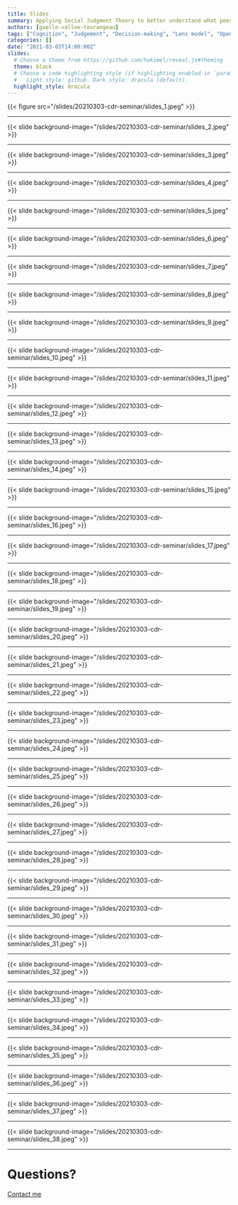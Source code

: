 ```yaml
---
title: Slides
summary: Applying Social Judgment Theory to better understand what peer reviewers pay attention to when evaluating fellowship grant proposals.
authors: [gaelle-vallee-tourangeau]
tags: ["Cognition", "Judgement", "Decision-making", "Lens model", "Open science", "Meta-research"]
categories: []
date: "2021-03-03T14:00:00Z"
slides:
  # Choose a theme from https://github.com/hakimel/reveal.js#theming
  theme: black
  # Choose a code highlighting style (if highlighting enabled in `params.toml`)
  #   Light style: github. Dark style: dracula (default).
  highlight_style: dracula
---
```


{{< figure src="/slides/20210303-cdr-seminar/slides_1.jpeg" >}}

---

{{< slide background-image="/slides/20210303-cdr-seminar/slides_2.jpeg" >}}

---

{{< slide background-image="/slides/20210303-cdr-seminar/slides_3.jpeg" >}}

---

{{< slide background-image="/slides/20210303-cdr-seminar/slides_4.jpeg" >}}

---

{{< slide background-image="/slides/20210303-cdr-seminar/slides_5.jpeg" >}}

---

{{< slide background-image="/slides/20210303-cdr-seminar/slides_6.jpeg" >}}

---

{{< slide background-image="/slides/20210303-cdr-seminar/slides_7.jpeg" >}}

---

{{< slide background-image="/slides/20210303-cdr-seminar/slides_8.jpeg" >}}

---

{{< slide background-image="/slides/20210303-cdr-seminar/slides_9.jpeg" >}}

---

{{< slide background-image="/slides/20210303-cdr-seminar/slides_10.jpeg" >}}

---

{{< slide background-image="/slides/20210303-cdr-seminar/slides_11.jpeg" >}}

---

{{< slide background-image="/slides/20210303-cdr-seminar/slides_12.jpeg" >}}

---

{{< slide background-image="/slides/20210303-cdr-seminar/slides_13.jpeg" >}}

---

{{< slide background-image="/slides/20210303-cdr-seminar/slides_14.jpeg" >}}

---

{{< slide background-image="/slides/20210303-cdr-seminar/slides_15.jpeg" >}}

---

{{< slide background-image="/slides/20210303-cdr-seminar/slides_16.jpeg" >}}

---

{{< slide background-image="/slides/20210303-cdr-seminar/slides_17.jpeg" >}}

---

{{< slide background-image="/slides/20210303-cdr-seminar/slides_18.jpeg" >}}

---

{{< slide background-image="/slides/20210303-cdr-seminar/slides_19.jpeg" >}}

---

{{< slide background-image="/slides/20210303-cdr-seminar/slides_20.jpeg" >}}

---

{{< slide background-image="/slides/20210303-cdr-seminar/slides_21.jpeg" >}}

---

{{< slide background-image="/slides/20210303-cdr-seminar/slides_22.jpeg" >}}

---

{{< slide background-image="/slides/20210303-cdr-seminar/slides_23.jpeg" >}}

---

{{< slide background-image="/slides/20210303-cdr-seminar/slides_24.jpeg" >}}

---

{{< slide background-image="/slides/20210303-cdr-seminar/slides_25.jpeg" >}}

---

{{< slide background-image="/slides/20210303-cdr-seminar/slides_26.jpeg" >}}

---

{{< slide background-image="/slides/20210303-cdr-seminar/slides_27.jpeg" >}}

---

{{< slide background-image="/slides/20210303-cdr-seminar/slides_28.jpeg" >}}

---

{{< slide background-image="/slides/20210303-cdr-seminar/slides_29.jpeg" >}}

---

{{< slide background-image="/slides/20210303-cdr-seminar/slides_30.jpeg" >}}

---

{{< slide background-image="/slides/20210303-cdr-seminar/slides_31.jpeg" >}}

---

{{< slide background-image="/slides/20210303-cdr-seminar/slides_32.jpeg" >}}

---

{{< slide background-image="/slides/20210303-cdr-seminar/slides_33.jpeg" >}}

---

{{< slide background-image="/slides/20210303-cdr-seminar/slides_34.jpeg" >}}

---

{{< slide background-image="/slides/20210303-cdr-seminar/slides_35.jpeg" >}}

---

{{< slide background-image="/slides/20210303-cdr-seminar/slides_36.jpeg" >}}

---

{{< slide background-image="/slides/20210303-cdr-seminar/slides_37.jpeg" >}}

---

{{< slide background-image="/slides/20210303-cdr-seminar/slides_38.jpeg" >}}

---

# Questions?

[Contact me](mailto:"g.vallee-tourangeau@kingston.ac.uk?subject=[TORR-CDR-Talk])
